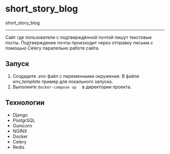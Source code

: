 # short_story_blog
short_story_blog

---
Сайт где пользователи с подтверждённой почтой пишут текстовые посты.
Подтверждение почты произходит через отправку письма с помошью Celery паралельно работе сайта.


## Запуск
1. Создадите *.env* файл с переменными окружения. В файле *env_template* пример для локального запуска.
2. Выполните  ```docker-compose up  ``` в директории проекта.

## Технологии
* Django
* PostgrSQL
* Gunicorn
* NGINX
* Docker
* Celery
* Redis
